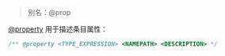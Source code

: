 > 别名：@prop

[@property](http://usejsdoc.org/tags-property.html) 用于描述条目属性：

```js
/** @property <TYPE_EXPRESSION> <NAMEPATH> <DESCRIPTION> */
```
